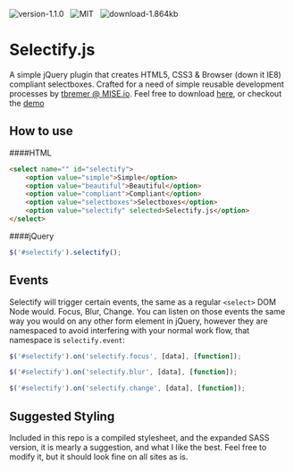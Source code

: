 ![version-1.1.0](http://img.shields.io/badge/Version-1.1.0-00cc00.svg?style=flat) &nbsp; ![MIT](http://img.shields.io/badge/License-MIT-dd6ad5.svg?style=flat) &nbsp; ![download-1.864kb](http://img.shields.io/badge/Download-1.164kb-136ad5.svg?style=flat)

Selectify.js
============
A simple jQuery plugin that creates HTML5, CSS3 & Browser (down it IE8) compliant selectboxes. Crafted for a need of simple reusable development processes by [tbremer @ MISE.io](//mise.io). Feel free to download [here](https://github.com/tbremer/selectify.js/archive/master.zip), or checkout the [demo](//mise.io/selectify.js)

How to use
-----------
####HTML
```html
<select name="" id="selectify">
    <option value="simple">Simple</option>
    <option value="beautiful">Beautiful</option>
    <option value="compliant">Compliant</option>
    <option value="selectboxes">Selectboxes</option>
    <option value="selectify" selected>Selectify.js</option>
</select>
```

####jQuery
```javascript
$('#selectify').selectify();
```

Events
-----------
Selectify will trigger certain events, the same as a regular `<select>` DOM Node would. Focus, Blur, Change. You can listen on those events the same way you would on any other form element in jQuery, however they are namespaced to avoid interfering with your normal work flow, that namespace is `selectify.event`:
```javascript
$('#selectify').on('selectify.focus', [data], [function]);
```
```javascript
$('#selectify').on('selectify.blur', [data], [function]);
```
```javascript
$('#selectify').on('selectify.change', [data], [function]);
```

Suggested Styling
-----------
Included in this repo is a compiled stylesheet, and the expanded SASS version, it is mearly a suggestion, and what I like the best. Feel free to modify it, but it should look fine on all sites as is.
